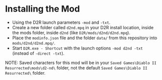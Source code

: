 # Installing the Mod

- Using the D2R launch parameters `-mod` and `-txt`.  
- Create a new folder called `d2nd.mpq` in your D2R install location, inside the mods folder, inside `d2nd` (like `D2R/mods/d2nd/d2nd.mpq`).
- Place the `modinfo.json` file and the folder `data/` from this repository into `mods/d2nd/d2nd.mpq/`.  
- Start `D2R.exe - Shortcut` with the launch options `-mod d2nd -txt` (instead of `-direct -txt`).  

NOTE: Saved characters for this mod will be in your `Saved Games\Diablo II Resurrected\mods\d2-nd\` folder, not the default `Saved Games\Diablo II Resurrected\` folder.
